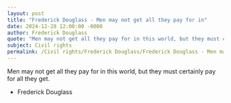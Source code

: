 ```yaml
---
layout: post
title: "Frederick Douglass - Men may not get all they pay for in"
date: 2024-12-28 12:00:00 -0000
author: Frederick Douglass
quote: "Men may not get all they pay for in this world, but they must certainly pay for all they get."
subject: Civil rights
permalink: /Civil rights/Frederick Douglass/Frederick Douglass - Men may not get all they pay for in
---
```


Men may not get all they pay for in this world, but they must certainly pay for all they get.

- Frederick Douglass
